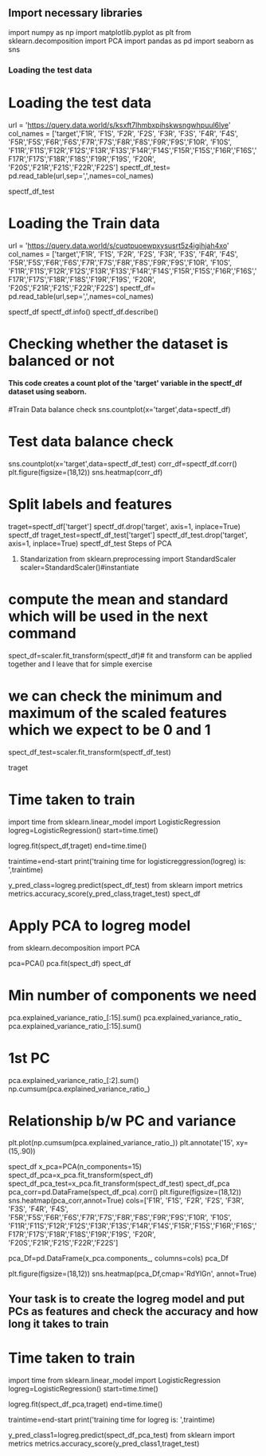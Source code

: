 ## Import necessary libraries
import numpy as np
import matplotlib.pyplot as plt 
from sklearn.decomposition import PCA
import pandas as pd
import seaborn as sns

### Loading the test data
# Loading the test data

url = 'https://query.data.world/s/ksxft7lhmbxpihskwsngwhpuul6lye'
col_names = ['target','F1R', 'F1S', 'F2R', 'F2S', 'F3R', 'F3S', 'F4R', 'F4S', 'F5R','F5S','F6R','F6S','F7R','F7S','F8R','F8S','F9R','F9S','F10R',
    'F10S',  'F11R','F11S','F12R','F12S','F13R','F13S','F14R','F14S','F15R','F15S','F16R','F16S','F17R','F17S','F18R','F18S','F19R','F19S',   'F20R',
    'F20S','F21R','F21S','F22R','F22S']
spectf_df_test= pd.read_table(url,sep=',',names=col_names)

spectf_df_test
# Loading the Train data

url = 'https://query.data.world/s/cuqtpuoewpxysusrt5z4igihjah4xo'
col_names = ['target','F1R', 'F1S', 'F2R', 'F2S', 'F3R', 'F3S', 'F4R', 'F4S', 'F5R','F5S','F6R','F6S','F7R','F7S','F8R','F8S','F9R','F9S','F10R',
    'F10S',  'F11R','F11S','F12R','F12S','F13R','F13S','F14R','F14S','F15R','F15S','F16R','F16S','F17R','F17S','F18R','F18S','F19R','F19S',   'F20R',
    'F20S','F21R','F21S','F22R','F22S']
spectf_df= pd.read_table(url,sep=',',names=col_names)

spectf_df
spectf_df.info()
spectf_df.describe()
# Checking whether the dataset is balanced or not  

#### This code creates a count plot of the 'target' variable in the spectf_df dataset using seaborn.
#Train Data balance check
sns.countplot(x='target',data=spectf_df)
# Test data balance check
sns.countplot(x='target',data=spectf_df_test)
corr_df=spectf_df.corr()
plt.figure(figsize=(18,12))
sns.heatmap(corr_df)

# Split labels and features
traget=spectf_df['target']
spectf_df.drop('target', axis=1, inplace=True)
spectf_df
traget_test=spectf_df_test['target']
spectf_df_test.drop('target', axis=1, inplace=True)
spectf_df_test
Steps of PCA
1. Standarization
from sklearn.preprocessing import StandardScaler
scaler=StandardScaler()#instantiate
 
# compute the mean and standard which will be used in the next command

spect_df=scaler.fit_transform(spectf_df)# fit and transform can be applied together and I leave that for simple exercise
# we can check the minimum and maximum of the scaled features which we expect to be 0 and 1

spect_df_test=scaler.fit_transform(spectf_df_test)

traget
# Time taken to train

import time
from sklearn.linear_model import LogisticRegression
logreg=LogisticRegression()
start=time.time()


logreg.fit(spect_df,traget)
end=time.time()


traintime=end-start
print('training time for logisticreggression(logreg) is:  ',traintime)


y_pred_class=logreg.predict(spect_df_test)
from sklearn import metrics
metrics.accuracy_score(y_pred_class,traget_test)
spect_df
# Apply PCA to logreg model
from sklearn.decomposition import PCA

pca=PCA()
pca.fit(spect_df)
spect_df
# Min number of components we need
pca.explained_variance_ratio_[:15].sum()
pca.explained_variance_ratio_
pca.explained_variance_ratio_[:15].sum()
# 1st PC

pca.explained_variance_ratio_[:2].sum()
np.cumsum(pca.explained_variance_ratio_)
# Relationship b/w PC and variance
plt.plot(np.cumsum(pca.explained_variance_ratio_))
plt.annotate('15', xy=(15,.90))

spect_df
x_pca=PCA(n_components=15)
spect_df_pca=x_pca.fit_transform(spect_df)
spect_df_pca_test=x_pca.fit_transform(spect_df_test)
spect_df_pca
pca_corr=pd.DataFrame(spect_df_pca).corr()
plt.figure(figsize=(18,12))
sns.heatmap(pca_corr,annot=True)
cols=['F1R', 'F1S', 'F2R', 'F2S', 'F3R', 'F3S', 'F4R', 'F4S', 'F5R','F5S','F6R','F6S','F7R','F7S','F8R','F8S','F9R','F9S','F10R',
    'F10S',  'F11R','F11S','F12R','F12S','F13R','F13S','F14R','F14S','F15R','F15S','F16R','F16S','F17R','F17S','F18R','F18S','F19R','F19S',   'F20R',
    'F20S','F21R','F21S','F22R','F22S']


pca_Df=pd.DataFrame(x_pca.components_, columns=cols)
pca_Df

plt.figure(figsize=(18,12))
sns.heatmap(pca_Df,cmap='RdYlGn', annot=True)
## Your task is to create the logreg model and put PCs as features and check the accuracy and how long it takes to train
# Time taken to train

import time
from sklearn.linear_model import LogisticRegression
logreg=LogisticRegression()
start=time.time()


logreg.fit(spect_df_pca,traget)
end=time.time()


traintime=end-start
print('training time for logreg is:  ',traintime)

y_pred_class1=logreg.predict(spect_df_pca_test)
from sklearn import metrics
metrics.accuracy_score(y_pred_class1,traget_test)



